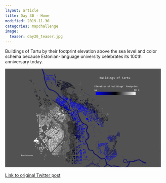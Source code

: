 ```yaml
---
layout: article
title: Day 30 - Home
modified: 2019-11-30
categories: mapchallenge
image:
  teaser: day30_teaser.jpg
---
```


Buildings of Tartu by their footprint elevation above the sea level and color schema because Estonian-language university celebrates its 100th anniversary today.

![image of day 30 post](../../images/day30_large.jpg)

[Link to original Twitter post](https://twitter.com/evelynuuemaa/status/1200761409254113280)
